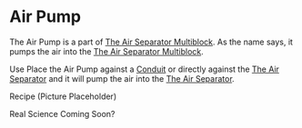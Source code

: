 Air Pump
========

The Air Pump is a part of [The Air Separator Multiblock](air_separator.md). As the name says, it pumps the air into the [The Air Separator Multiblock](air_separator.md).

Use
Place the Air Pump against a [Conduit](conduit.md) or directly against the [The Air Separator](air_separator.md) and it will pump the air into the [The Air Separator](air_separator.md). 

Recipe
(Picture Placeholder)

Real Science
Coming Soon?
